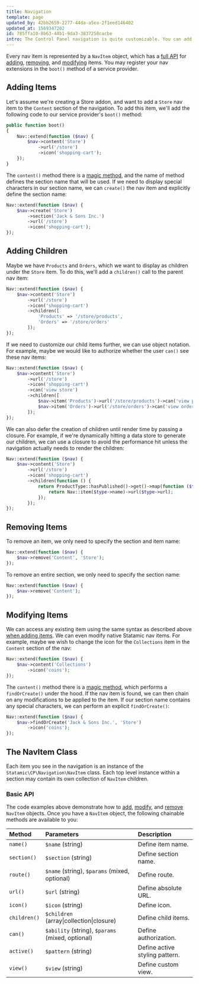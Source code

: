 ```yaml
---
title: Navigation
template: page
updated_by: 42bb2659-2277-44da-a5ea-2f1eed146402
updated_at: 1569347202
id: 785ffa10-8b63-44b1-9da3-3837250cacbe
intro: The Control Panel navigation is quite customizable. You can add your own sections, pages, and subpages, as well as remove and modify existing ones.
---
```


Every nav item is represented by a `NavItem` object, which has a [full API](#the-navitem-class) for [adding](#adding-items), [removing](#removing-items), and [modifying](#modifying-items) items.  You may register your nav extensions in the `boot()` method of a service provider.

## Adding Items

Let's assume we're creating a Store addon, and want to add a `Store` nav item to the `Content` section of the navigation.  To add this item, we'll add the following code to our service provider's `boot()` method:

```php
public function boot()
{
    Nav::extend(function ($nav) {
        $nav->content('Store')
            ->url('/store')
            ->icon('shopping-cart');
    });
}
```

The `content()` method there is a [magic method](http://php.net/manual/en/language.oop5.magic.php), and the name of method defines the section name that will be used.  If we need to display special characters in our section name, we can `create()` the nav item and explicitly define the section name:

```php
Nav::extend(function ($nav) {
    $nav->create('Store')
        ->section('Jack & Sons Inc.')
    	->url('/store')
        ->icon('shopping-cart');
});
```

## Adding Children

Maybe we have `Products` and `Orders`, which we want to display as children under the `Store` item.  To do this, we'll add a `children()` call to the parent nav item:

```php
Nav::extend(function ($nav) {
    $nav->content('Store')
    	->url('/store')
        ->icon('shopping-cart')
        ->children([
            'Products' => '/store/products',
            'Orders' => '/store/orders'
        ]);
});
```

If we need to customize our child items further, we can use object notation.  For example, maybe we would like to authorize whether the user `can()` see these nav items:

```php
Nav::extend(function ($nav) {
    $nav->content('Store')
    	->url('/store')
        ->icon('shopping-cart')
        ->can('view store')
        ->children([
            $nav->item('Products')->url('/store/products')->can('view products'),
            $nav->item('Orders')->url('/store/orders')->can('view orders')
        ]);
});
```

We can also defer the creation of children until render time by passing a closure.  For example, if we're dynamically hitting a data store to generate our children, we can use a closure to avoid the performance hit unless the navigation actually needs to render the children:

```php
Nav::extend(function ($nav) {
    $nav->content('Store')
    	->url('/store')
        ->icon('shopping-cart')
        ->children(function () {
            return ProductType::hasPublished()->get()->map(function ($type) {
                return Nav::item($type->name)->url($type->url);
            });
        });
});
```

## Removing Items

To remove an item, we only need to specify the section and item name:

```php
Nav::extend(function ($nav) {
    $nav->remove('Content', 'Store');
});
```

To remove an entire section, we only need to specify the section name:

```php
Nav::extend(function ($nav) {
    $nav->remove('Content');
});
```

## Modifying Items

We can access any existing item using the same syntax as described above [when adding items](#adding-items).  We can even modify native Statamic nav items.  For example, maybe we wish to change the icon for the `Collections` item in the `Content` section of the nav:

```php
Nav::extend(function ($nav) {
    $nav->content('Collections')
        ->icon('coins');
});
```

The `content()` method there is a [magic method](http://php.net/manual/en/language.oop5.magic.php), which performs a `findOrCreate()` under the hood.  If the nav item is found, we can then chain on any modifications to be applied to the item.  If our section name contains any special characters, we can perform an explicit `findOrCreate()`:

```php
Nav::extend(function ($nav) {
    $nav->findOrCreate('Jack & Sons Inc.', 'Store')
        ->icon('coins');
});
```

## The NavItem Class

Each item you see in the navigation is an instance of the `Statamic\CP\Navigation\NavItem` class. Each top level instance within a section may contain its own collection of `NavItem` children.

### Basic API

The code examples above demonstrate how to [add](#adding-items), [modify](#modifying-items), and [remove](#removing-items) `NavItem` objects.  Once you have a `NavItem` object, the following chainable methods are available to you:

| Method | Parameters | Description |
| :--- | :--- | :--- |
| `name()` | `$name` (string) | Define item name. |
| `section()` | `$section` (string) | Define section name. |
| `route()` | `$name` (string), `$params` (mixed, optional) | Define route. |
| `url()` | `$url` (string) | Define absolute URL. |
| `icon()` | `$icon` (string) | Define icon. |
| `children()` | `$children` (array\|collection\|closure) | Define child items. |
| `can()` | `$ability` (string), `$params` (mixed, optional) | Define authorization. |
| `active()` | `$pattern` (string) | Define active styling pattern. |
| `view()` | `$view` (string) | Define custom view. |

